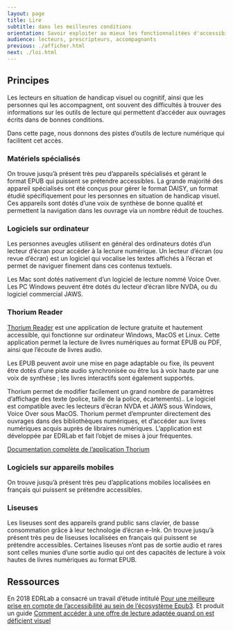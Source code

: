 ```yaml
---
layout: page
title: Lire
subtitle: dans les meilleures conditions
orientation: Savoir exploiter au mieux les fonctionnalitées d'accessibilité des livres numériques.
audience: lecteurs, prescripteurs, accompagnants
previous: ./afficher.html
next: ./loi.html
---
```


<div markdown="1">

<h2>Principes</h2>

Les lecteurs en situation de handicap visuel ou cognitif, ainsi que les personnes qui les accompagnent, ont souvent des difficultés à trouver des informations sur les outils de lecture qui permettent d’accéder aux ouvrages écrits dans de bonnes conditions.

Dans cette page, nous donnons des pistes d’outils de lecture numérique qui facilitent cet accès.

### Matériels spécialisés

On trouve jusqu’à présent très peu d’appareils spécialisés et gérant le format EPUB qui puissent se prétendre accessibles. La grande majorité des appareil spécialisés ont été conçus pour gérer le format DAISY, un format étudié spécifiquement pour les personnes en situation de handicap visuel. Ces appareils sont dotés d’une voix de synthèse de bonne qualité et permettent la navigation dans les ouvrage via un nombre réduit de touches.

### Logiciels sur ordinateur

Les personnes aveugles utilisent en général des ordinateurs dotés d’un lecteur d’écran pour accéder à la lecture numérique. Un lecteur d’écran (ou revue d’écran) est un logiciel qui vocalise les textes affichés à l’écran et permet de naviguer finement dans ces contenus textuels.

Les Mac sont dotés nativement d’un logiciel de lecture nommé Voice Over. Les PC Windows peuvent être dotés du lecteur d’écran libre NVDA, ou du logiciel commercial JAWS.

### Thorium Reader

[Thorium Reader](https://www.edrlab.org/software/thorium-reader/) est une application de lecture gratuite et hautement accessible, qui fonctionne sur ordinateur Windows, MacOS et Linux. Cette application permet la lecture de livres numériques au format EPUB ou PDF, ainsi que l’écoute de livres audio.

Les EPUB peuvent avoir une mise en page adaptable ou fixe, ils peuvent être dotés d’une piste audio synchronisée ou être lus à voix haute par une voix de synthèse ; les livres interactifs sont également supportés.

Thorium permet de modifier facilement un grand nombre de paramètres d’affichage des texte (police, taille de la police, écartements).. Le logiciel est compatible avec les lecteurs d’écran NVDA et JAWS sous Windows, Voice Over sous MacOS.
Thorium permet d’emprunter directement des ouvrages dans des bibliothèques numériques, et d’accéder aux livres numériques acquis auprès de libraires numériques. L’application est développée par EDRLab et fait l’objet de mises à jour fréquentes.

<a href="https://edrlab.github.io/thorium-reader-doc/fr/" class="link color_orange">Documentation complète de l’application Thorium</a>

### Logiciels sur appareils mobiles

On trouve jusqu’à présent très peu d’applications mobiles localisées en français qui puissent se prétendre accessibles.

### Liseuses

Les liseuses sont des appareils grand public sans clavier, de basse consommation grâce à leur technologie d’écran e-Ink. On trouve jusqu’à présent très peu de liseuses localisées en français qui puissent se prétendre accessibles. Certaines liseuses n’ont pas de sortie audio et rares sont celles munies d’une sortie audio qui ont des capacités de lecture à voix hautes de livres numériques au format EPUB.

</div>

<aside markdown="1">

## Ressources

En 2018 EDRLab a consacré un travail d’étude intitulé [Pour une meilleure prise en compte de l’accessibilité au sein de l’écosystème Epub3](https://www.edrlab.org/public/a11y/EDRLab-a11y-2018.pdf). Et produit un guide [Comment accéder à une offre de lecture adaptée quand on est déficient visuel](https://www.edrlab.org/accessibility/lecture-et-deficience-visuelle/)

</aside>
